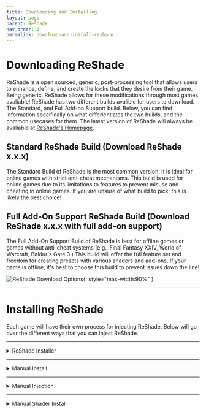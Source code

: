 ```yaml
---
title: Downloading and Installing
layout: page
parent: ReShade
nav_order: 1
permalink: download-and-install-reshade
---
```


# Downloading ReShade

ReShade is a open sourced, generic, post-processing tool that allows users to enhance, define, and create the looks that they desire from their game. Being generic, ReShade allows for these modifications through most games avaliable! ReShade has two different builds avalible for users to download. The Standard, and Full Add-on Support build. Below, you can find information specifically on what differientiates the two builds, and the common usecases for them. The latest version of ReShade will always be avaliable at [ReShade's Homepage](https://reshade.me/#download).

## Standard ReShade Build (Download ReShade x.x.x)

The Standard Build of ReShade is the most common version. It is ideal for online games with strict anti-cheat mechanisms. This build is used for online games due to its limitations to features to prevent misuse and cheating in online games. If you are unsure of what build to pick, this is likely the best choice!

## Full Add-On Support ReShade Build (Download ReShade x.x.x with full add-on support)

The Full Add-On Support Build of ReShade is best for offline games or games without anti-cheat systems (e.g., Final Fantasy XXIV, World of Warcraft, Baldur's Gate 3.) This build will offer the full feature set and freedom for creating presets with various shaders and add-ons. If your game is offline, it's best to choose this build to prevent issues down the line!

![ReShade Download Options](../docs/reshade/images/downloading-and-installing/rs_download.webp){: style="max-width:90%" }

---

# Installing ReShade

Each game will have their own process for injecting ReShade. Below will go over the different ways that you can inject ReShade.

---

<details markdown="block" class="details-tree">
<summary>ReShade Installer</summary>

## Selecting Your Game

When opening the ReShade Installer, you'll be greeted with the option to choose what application that you want to install ReShade to. This part is very important, as if the wrong application or executable is selected, ReShade will not launch when your game starts.

![Game List](../docs/reshade/images/setupgamelist.webp)

If your game does not appear in the listing, click the "Browse..." button at the bottom right of the ReShade Installer. This button will open up a "File Explorer" window that will allow you to manually find your game's executable. If you are unsure of where the executable is located, check our [guide on finding your game's executable and directory](https://guides.martysmods.com/docs/additional-guides/finding-your-game-executable-and-directory/).

---

## Selecting the Rendering API

In order for ReShade to properly be installed, the ReShade Installer needs to know what Rendering API your game utilizes. The Rendering API has to be selected properly for ReShade to successfully inject, so make sure that you are getting this option correct, otherwise ReShade will not launch with your game. If unsure which API your game uses, check [PCGamingWiki](https://pcgamingwiki.com) for details.

![ReShade Rendering API Selection](../docs/reshade/images/setuprenderingapi.webp)

---

## Installing Shaders

In the ReShade installer, shaders are organized into groups called repositories. Each repository has different shaders developed by their repository maintainer. In order to install shaders, simply select the desired repositories and click "Next". If you'd like to learn more about what each shader repository holds, you can click on the blue highlighted text.

![Shader Repositories Selection](../docs/reshade/images/setupshaderselect.webp)

---

## Installing Presets

ReShade presets, stored in `.ini` files, allow you to apply someone else's visual configurations. In order to install a preset from another user, click browse at the bottom of the shader installation portion of the installer and then choose your desired `.ini` file. The ReShade installer will mark every shader used in the preset and install them for you.

---

## Installing Add-ons (Add-on Support Only)

Add-ons, introduced as a new feature in ReShade, expand customization through the ReShade Add-on API. They're primarily for users interested in exploring advanced features from both previous shader developers and current add-on creators. Unless you're familiar with what an add-on does, it's recommended to avoid selecting any from the list to prevent potential game instability.

![Selecting Add-ons](../docs/reshade/images/setupaddons.webp)

---

## Finishing Up

Once the ReShade Installer completes, a confirmation screen will show up. Simply click the "Finish" button at the bottom right of the installer, then launch your game.

Now that you are through the installer, launch your game and ensure that ReShade's banner appears on the top of your game.

![ReShade In-Game Banner](../docs/reshade/images/downloading-and-installing/rs_game_banner.webp)

---

<details markdown="block" class="details-tree">
<summary>Common Issues</summary>

The most frequent problem is selecting the wrong game executable during installation. If you encounter issues, revisit the "Selecting Your Game" section for guidance. Incorrect Rendering API selection is another common hiccup. If unsure, review the "Selecting the Rendering API" section for more clarity. Other potential issues include:
* Game compatibility with ReShade.
* Missing software dependencies, like the [.NET Framework](https://dotnet.microsoft.com/en-us/download/dotnet-framework/thank-you/net481-web-installer).
* Conflicts with other game mods.

</details>

</details>

---

<details markdown="block" class="details-tree">
<summary>Manual Install</summary>

## Identifying Game Architecture and Rendering API

If you already know your game's archtecture and Rendering API, you're more than welcome to skip this part of the guide. However, if you are unsure, make sure to navigate to the [PCGamingWiki website](https://www.pcgamingwiki.com/wiki/Home).

---
 
## Download the ReShade Installer

The next step will be to download the latest ReShade installer from the [official ReShade website](https://reshade.me). The installer holds the ReShade binaries required in order to manually install ReShade.

---

## Download and Install 7Zip

This guide uses 7Zip in order to extract the ReShade binaries from the ReShade Installer. You can download and install the latest `.msi` version from [7Zip's official website](https://www.7-zip.org/download.html). Keep in mind, that WinRar can serve as an alternative, but this guide utilizes 7Zip for convienence.

---
 
## Extract the ReShade Binary

Once 7Zip is installed, Right-click the ReShade Installer `ReShade_Setup_x.x.x.exe`, and hover over 7Zip, the select the "Open Archive" option.

![Open with 7Zip](../docs/reshade/images/downloading-and-installing/reshade_setup_open_with_7zip.webp)

Upon clicking "Open Archive," a new window will appear that holds the two ReShade binaries. You can extract the DLL that relates to your game's architecture by draging the file out of the 7Zip window to your Desktop.

![Extract DLL](../docs/reshade/images/downloading-and-installing/7zip_extract_reshade_binaries.webp)

| ReShade's 64-Bit Binary | ReShade64.dll |
| ReShade's 32-Bit Binary | ReShade32.dll |

---
 
## Rename the ReShade Binary

After you've extracted the right binary, right-click the `ReShadeXX.dll` and click "Rename." Afterwards you can rename the binary to the proper graphics injection name for the Rendering API that your game utilizes.

![Rename DLL](../docs/reshade/images/downloading-and-installing/extacted_reshade_binary_rename.webp)

| DirectX 10/11/12 | dxgi.dll |
| DirectX 12 | d3d12.dll |
| DirectX 11 | d3d11.dll |
| DirectX 10 | d3d10.dll |
| DirectX 9 | d3d9.dll |
| OpenGL | opengl32.dll |

---
 
## Move the ReShade Binary

Lastly, you will need to move the renamed DLL into the root folder of your game, the same directory where the game's executable is located. If you're unsure of your game's executable location, follow [our guide on identifying your game's executable](https://guides.martysmods.com/docs/additional-guides/finding-your-game-executable-and-directory/).

![Place in Game Folder](../docs/reshade/images/downloading-and-installing/place_reshade_binary_game_folder.webp)

Upon completion, your game should launch with ReShade injected!

![Successful Installation](../docs/reshade/images/downloading-and-installing/ultrakill_reshade_installed.webp)

</details>

---

<details markdown="block" class="details-tree">
<summary>Manual Injection</summary>

Certain games do not support automatic ReShade injection during runtime.<br>This is especially common for UWP (Microsoft Store) games, which often disallow automatic injection.  Thankfully, Crosire has developed a tool for manual DLL injection into games.

{: .note }
When manually injecting ReShade using Crosire's Inject Tool, you have to manually install shaders as well.

{: .warning} 
Crosire's Inject tool, being an external injector, is more likely to trigger anti-cheat systems. **Use with caution and at your own risk**.

---

## Identifying Game Architecture and Rendering API

If you already know your game's archtecture and Rendering API, you're more than welcome to skip this part of the guide. However, if you are unsure, make sure to navigate to the [PCGamingWiki website](https://www.pcgamingwiki.com/wiki/Home). This website is home to many wiki pages with just about every game that exists on PC.

---

## Download the ReShade Injector

Choose the injector based on your game's architecture:

* [64-bit Injector](https://reshade.me/downloads/inject64.exe)
* [32-bit Injector](https://reshade.me/downloads/inject32.exe)

---

## Download the ReShade Installer

The next step will be to download the latest ReShade installer from the [official ReShade website](https://reshade.me). The installer holds the ReShade binaries required in order to manually install ReShade.

---

## Download and Install 7Zip

This guide uses 7Zip in order to extract the ReShade binaries from the ReShade Installer. You can download and install the latest `.msi` version from [7Zip's official website](https://www.7-zip.org/download.html). Keep in mind, that WinRar can serve as an alternative, but this guide utilizes 7Zip for convienence.

---

## Extract the ReShade Binary

Once 7Zip is installed, Right-click the ReShade Installer `ReShade_Setup_x.x.x.exe`, and hover over 7Zip, the select the "Open Archive" option.

![Open with 7Zip](../docs/reshade/images/downloading-and-installing/reshade_setup_open_with_7zip.webp)

Upon clicking "Open Archive," a new window will appear that holds the two ReShade binaries. You can extract the DLL that relates to your game's architecture by draging the file out of the 7Zip window to your Desktop.

![Extract DLL](../docs/reshade/images/downloading-and-installing/7zip_extract_reshade_binaries.webp)

| ReShade's 64-Bit Binary | ReShade64.dll |
| ReShade's 32-Bit Binary | ReShade32.dll |

---

## Move the ReShade Binary

You will need to move the ReShade DLL into the root folder of your game, the same directory where the game's executable is located. If you're unsure of your game's executable location, follow [our guide on identifying your game's executable](https://guides.martysmods.com/docs/additional-guides/finding-your-game-executable-and-directory/).

![Place in Game Folder](../docs/reshade/images/downloading-and-installing/place_reshade_binary_game_folder.webp)

---

## Find the Game's Process Name

In order to find the game's process name, you will need to open up Window's Task Manager. Once there, right click on your game under the processes tab, and then click "Go to Details."

![Go to Details](../docs/reshade/images/downloading-and-installing/task_manager_go_to_details.webp)

This will bring you to a highlighted executable name that you can use for the ReShade injector.

![Executable Name](../docs/reshade/images/downloading-and-installing/task_manager_details_view_exe.webp)

---

## Manually Inject ReShade

The last step for using the ReShade injector is quite simple, but you may need to follow closely. Make sure to close your game, and then navigate to your game's directory. Once there, open a command prompt terminal by typing "CMD" into your File Explorer's address bar.

![Open CMD](../docs/reshade/images/downloading-and-installing/cmd_in_file_explorer.webp)

Once CMD has opened, make sure to type: `inject[x32/x64].exe "name_of_the_process.exe"` and hit Enter.

![Inject Command](../docs/reshade/images/downloading-and-installing/type_inject_params.webp)

After you've hit enter, you will need to launch your game. If successful, ReShade will be injected on the launch of your game!

![Successful Injection](../docs/reshade/images/downloading-and-installing/ultrakill_reshade_installed.webp)

</details>

---

<details markdown="block" class="details-tree">
<summary>Manual Shader Install</summary>

{: .note }
This guide assumes that you already have ReShade installed and working in your game.

---

## Downloading the Shader Repository(s)

This guide will be utilizing the iMMERSE repository on GitHub, however, you can utilize any shader repository for this guide. It's also worth noting that not all shader repositories are hosted the same way. So your downloading process may differ from the one shown here. 

The first thing that you want to do, is to navigate to the GitHub repository of your choice. Once there, youc an click on the green "<> Code" button at the top right hand side of the repository.

![<> Code Button](../docs/reshade/images/downloading-and-installing/github_shader_repo_code_button_highlight.webp)

Once you've clicked the "<> Code" button in github, a new button should appear within a dropdown called "Download ZIP." Click this and wait for the download to finish.

![Download Zip Button](../docs/reshade/images/downloading-and-installing/github_download_zip_button_highlight.webp)

---

## Move the Shader Repositories Files to the Right Location

Now that you have all of the required files from the shader repository of your choice, you can navigate to the "ReShade-Shaders" folder that exists in the same directory as both your ReShade binary and game executable. Once there, open up the archive that you downloaded for the shader repository and merge the "Shaders" and "Textures" folders from the archive into the "ReShade-Shaders" folder.

![Copying Shaders and Textures Folders](../docs/reshade/images/downloading-and-installing/c_and_paste_shaders_and_textures_folder.webp)

If Windows warns you of files already existing in that location with the names, simply click "Replace the files in the destination."

![Merge or Replace Files Prompt](../docs/reshade/images/downloading-and-installing/windows_replace_prompt.webp)

---

## ReShade Settings for Shaders and Textures

If your ReShade install doesn't detect any new shaders installed, it's best to check the settings tab and verify that your shader's and texture's paths are set up correctly. These specific options are called "Effect Search Path" and "Texture Search Path."

![Shaders and Textures Search Paths Highlight](../docs/reshade/images/downloading-and-installing/effect_and_texture_search_paths.webp)

You want to make sure that these two settings look identical to the configurations that are given below.

![Search Paths Example](../docs/reshade/images/downloading-and-installing/image.webp)

| Effect Search Path | .\ReShade-Shaders\Shaders\\** |
| Texture Search Path | .\Reshade-Shaders\Textures\\** |

{: .note }
If you do not have a free slot to add a search path for, you can click the "**+**" icon located directly under the search paths!

</details>